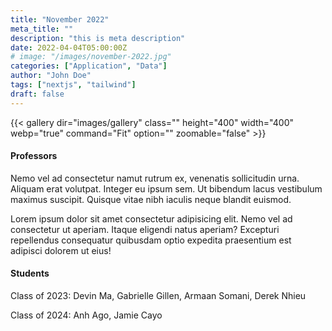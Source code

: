 ```yaml
---
title: "November 2022"
meta_title: ""
description: "this is meta description"
date: 2022-04-04T05:00:00Z
# image: "/images/november-2022.jpg"
categories: ["Application", "Data"]
author: "John Doe"
tags: ["nextjs", "tailwind"]
draft: false
---
```


{{< gallery dir="images/gallery" class="" height="400" width="400" webp="true" command="Fit" option="" zoomable="false" >}}

#### Professors

Nemo vel ad consectetur namut rutrum ex, venenatis sollicitudin urna. Aliquam erat volutpat. Integer eu ipsum sem. Ut bibendum lacus vestibulum maximus suscipit. Quisque vitae nibh iaculis neque blandit euismod.

Lorem ipsum dolor sit amet consectetur adipisicing elit. Nemo vel ad consectetur ut aperiam. Itaque eligendi natus aperiam? Excepturi repellendus consequatur quibusdam optio expedita praesentium est adipisci dolorem ut eius!

#### Students

Class of 2023: Devin Ma, Gabrielle Gillen, Armaan Somani, Derek Nhieu

Class of 2024: Anh Ago, Jamie Cayo
